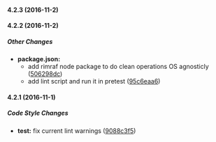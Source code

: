 #### 4.2.3 (2016-11-2)

#### 4.2.2 (2016-11-2)

##### Other Changes

* **package.json:**
  * add rimraf node package to do clean operations OS agnosticly ([506298dc](https://github.com/charlesaraya/fb-messenger-app/commit/506298dcb7f78b721c0e7ec117e7f88bea7bbc70))
  * add lint script and run it in pretest ([95c6eaa6](https://github.com/charlesaraya/fb-messenger-app/commit/95c6eaa6739ead5d67c1f2e317c50eadad927db3))

#### 4.2.1 (2016-11-1)

##### Code Style Changes

* **test:** fix current lint warnings ([9088c3f5](https://github.com/charlesaraya/fb-messenger-app/commit/9088c3f5e08fadc6ba31d45c28042cfd441a09a4))

